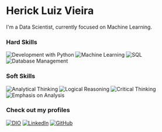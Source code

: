 # Herick Luiz Vieira
I'm a Data Scientist, currently focused on Machine Learning.

### Hard Skills
![Development with Python](https://img.shields.io/badge/Python-black?color=black)
![Machine Learning](https://img.shields.io/badge/Machine_Learning-blue?color=blue)
![SQL](https://img.shields.io/badge/SQL-purple?color=purple)
![Database Management](https://img.shields.io/badge/Database_management-orange?color=orange)

### Soft Skills
![Analytical Thinking](https://img.shields.io/badge/Analytical_Thinking-blue?color=blue)
![Logical Reasoning](https://img.shields.io/badge/Logical_Reasoning-purple?color=purple)
![Critical Thinking](https://img.shields.io/badge/Critical_Thinking-red?color=red)
![Emphasis on Analysis](https://img.shields.io/badge/Emphasis_on_Analysis-green?color=green)

### Check out my profiles
[![DIO](https://img.shields.io/badge/DIO-black?style=for-the-badge&logo=dio)](https://web.dio.me/users/herick_vieira?tab=achievements)
[![LinkedIn](https://img.shields.io/badge/linkedin-blue?style=for-the-badge&logo=linkedin)](https://www.linkedin.com/in/herick-vieira-945816157/)
[![GitHub](https://img.shields.io/badge/GitHub-purple?style=for-the-badge&logo=github)][def]

[def]: https://github.com/fall1nn1